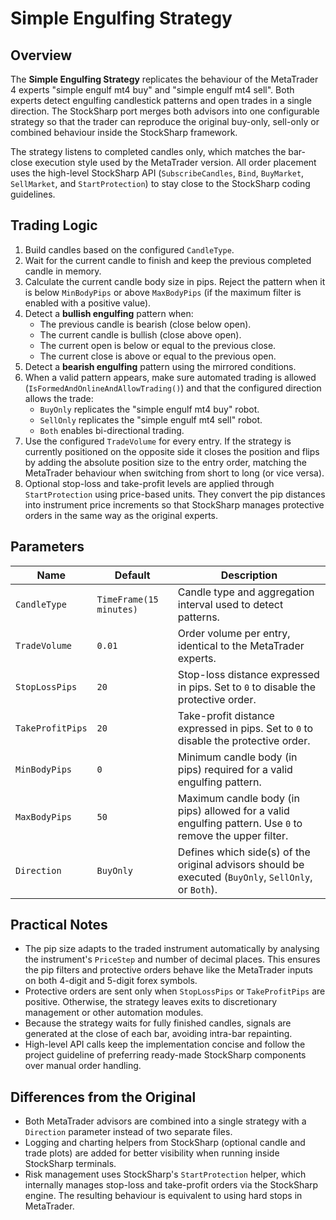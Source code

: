 # Simple Engulfing Strategy

## Overview
The **Simple Engulfing Strategy** replicates the behaviour of the MetaTrader 4 experts "simple engulf mt4 buy" and "simple engulf mt4 sell". Both experts detect engulfing candlestick patterns and open trades in a single direction. The StockSharp port merges both advisors into one configurable strategy so that the trader can reproduce the original buy-only, sell-only or combined behaviour inside the StockSharp framework.

The strategy listens to completed candles only, which matches the bar-close execution style used by the MetaTrader version. All order placement uses the high-level StockSharp API (`SubscribeCandles`, `Bind`, `BuyMarket`, `SellMarket`, and `StartProtection`) to stay close to the StockSharp coding guidelines.

## Trading Logic
1. Build candles based on the configured `CandleType`.
2. Wait for the current candle to finish and keep the previous completed candle in memory.
3. Calculate the current candle body size in pips. Reject the pattern when it is below `MinBodyPips` or above `MaxBodyPips` (if the maximum filter is enabled with a positive value).
4. Detect a **bullish engulfing** pattern when:
   - The previous candle is bearish (close below open).
   - The current candle is bullish (close above open).
   - The current open is below or equal to the previous close.
   - The current close is above or equal to the previous open.
5. Detect a **bearish engulfing** pattern using the mirrored conditions.
6. When a valid pattern appears, make sure automated trading is allowed (`IsFormedAndOnlineAndAllowTrading()`) and that the configured direction allows the trade:
   - `BuyOnly` replicates the "simple engulf mt4 buy" robot.
   - `SellOnly` replicates the "simple engulf mt4 sell" robot.
   - `Both` enables bi-directional trading.
7. Use the configured `TradeVolume` for every entry. If the strategy is currently positioned on the opposite side it closes the position and flips by adding the absolute position size to the entry order, matching the MetaTrader behaviour when switching from short to long (or vice versa).
8. Optional stop-loss and take-profit levels are applied through `StartProtection` using price-based units. They convert the pip distances into instrument price increments so that StockSharp manages protective orders in the same way as the original experts.

## Parameters
| Name | Default | Description |
| --- | --- | --- |
| `CandleType` | `TimeFrame(15 minutes)` | Candle type and aggregation interval used to detect patterns. |
| `TradeVolume` | `0.01` | Order volume per entry, identical to the MetaTrader experts. |
| `StopLossPips` | `20` | Stop-loss distance expressed in pips. Set to `0` to disable the protective order. |
| `TakeProfitPips` | `20` | Take-profit distance expressed in pips. Set to `0` to disable the protective order. |
| `MinBodyPips` | `0` | Minimum candle body (in pips) required for a valid engulfing pattern. |
| `MaxBodyPips` | `50` | Maximum candle body (in pips) allowed for a valid engulfing pattern. Use `0` to remove the upper filter. |
| `Direction` | `BuyOnly` | Defines which side(s) of the original advisors should be executed (`BuyOnly`, `SellOnly`, or `Both`). |

## Practical Notes
- The pip size adapts to the traded instrument automatically by analysing the instrument's `PriceStep` and number of decimal places. This ensures the pip filters and protective orders behave like the MetaTrader inputs on both 4-digit and 5-digit forex symbols.
- Protective orders are sent only when `StopLossPips` or `TakeProfitPips` are positive. Otherwise, the strategy leaves exits to discretionary management or other automation modules.
- Because the strategy waits for fully finished candles, signals are generated at the close of each bar, avoiding intra-bar repainting.
- High-level API calls keep the implementation concise and follow the project guideline of preferring ready-made StockSharp components over manual order handling.

## Differences from the Original
- Both MetaTrader advisors are combined into a single strategy with a `Direction` parameter instead of two separate files.
- Logging and charting helpers from StockSharp (optional candle and trade plots) are added for better visibility when running inside StockSharp terminals.
- Risk management uses StockSharp's `StartProtection` helper, which internally manages stop-loss and take-profit orders via the StockSharp engine. The resulting behaviour is equivalent to using hard stops in MetaTrader.
